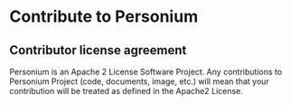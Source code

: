 # Contribute to Personium

## Contributor license agreement

Personium is an Apache 2 License Software Project.
Any contributions to Personium Project (code, documents, image, etc.) will mean that your contribution will be treated as defined in the Apache2 License.
